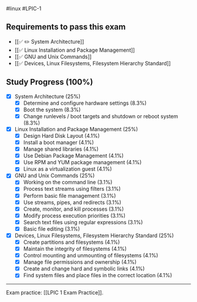 #linux #LPIC-1

## Requirements to pass this exam
- [[✅ ✏️ System Architecture]]
- [[✅ Linux Installation and Package Management]]
- [[✅ GNU and Unix Commands]]
- [[✅ Devices, Linux Filesystems, Filesystem Hierarchy Standard]]

## Study Progress (100%)
- [x] System Architecture (25%)
	- [x] Determine and configure hardware settings (8.3%)
	- [x] Boot the system (8.3%)
	- [x] Change runlevels / boot targets and shutdown or reboot system (8.3%)
- [x] Linux Installation and Package Management (25%)
	- [x] Design Hard Disk Layout (4.1%)
	- [x] Install a boot manager (4.1%)
	- [x] Manage shared libraries (4.1%)
	- [x] Use Debian Package Management (4.1%)
	- [x] Use RPM and YUM package management (4.1%)
	- [x] Linux as a virtualization guest (4.1%)
- [x] GNU and Unix Commands (25%)
	- [x] Working on the command line (3.1%)
	- [x] Process text streams using filters (3.1%)
	- [x] Perform basic file management (3.1%)
	- [x] Use streams, pipes, and redirects (3.1%)
	- [x] Create, monitor, and kill processes (3.1%)
	- [x] Modify process execution priorities (3.1%)
	- [x] Search text files using regular expressions (3.1%)
	- [x] Basic file editing (3.1%)
- [x] Devices, Linux Filesystems, Filesystem Hierarchy Standard (25%)
	- [x] Create partitions and filesystems (4.1%)
	- [x] Maintain the integrity of filesystems (4.1%)
	- [x] Control mounting and unmounting of filesystems (4.1%)
	- [x] Manage file permissions and ownership (4.1%)
	- [x] Create and change hard and symbolic links (4.1%)
	- [x] Find system files and place files in the correct location (4.1%)

---

Exam practice: [[LPIC 1 Exam Practice]].